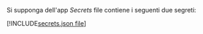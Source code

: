 Si supponga dell'app *Secrets* file contiene i seguenti due segreti:

[!INCLUDE[secrets.json file](secrets-json-file.md)]
